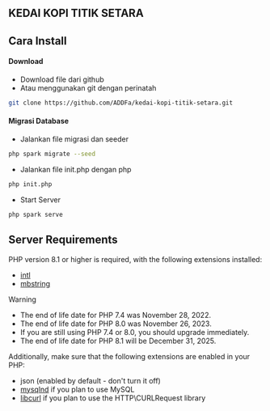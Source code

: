 ## KEDAI KOPI TITIK SETARA

## Cara Install

#### Download

-   Download file dari github
-   Atau menggunakan git dengan perinatah

```bash
git clone https://github.com/ADDFa/kedai-kopi-titik-setara.git
```

#### Migrasi Database

-   Jalankan file migrasi dan seeder

```bash
php spark migrate --seed
```

-   Jalankan file init.php dengan php

```bash
php init.php
```

-   Start Server

```bash
php spark serve
```

## Server Requirements

PHP version 8.1 or higher is required, with the following extensions installed:

-   [intl](http://php.net/manual/en/intl.requirements.php)
-   [mbstring](http://php.net/manual/en/mbstring.installation.php)

> [!WARNING]
>
> -   The end of life date for PHP 7.4 was November 28, 2022.
> -   The end of life date for PHP 8.0 was November 26, 2023.
> -   If you are still using PHP 7.4 or 8.0, you should upgrade immediately.
> -   The end of life date for PHP 8.1 will be December 31, 2025.

Additionally, make sure that the following extensions are enabled in your PHP:

-   json (enabled by default - don't turn it off)
-   [mysqlnd](http://php.net/manual/en/mysqlnd.install.php) if you plan to use MySQL
-   [libcurl](http://php.net/manual/en/curl.requirements.php) if you plan to use the HTTP\CURLRequest library
